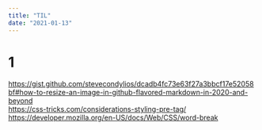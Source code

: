 ```yaml
---
title: "TIL"
date: "2021-01-13"
---
```


# 1


<https://gist.github.com/stevecondylios/dcadb4fc73e63f27a3bbcf17e52058bf#how-to-resize-an-image-in-github-flavored-markdown-in-2020-and-beyond>\
<https://css-tricks.com/considerations-styling-pre-tag/>\
<https://developer.mozilla.org/en-US/docs/Web/CSS/word-break>